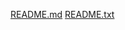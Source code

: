 [README.md](https://github.com/user-attachments/files/20187810/README.md)
[README.txt](https://github.com/user-attachments/files/20187811/README.txt)
